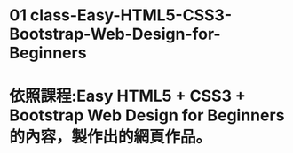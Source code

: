 # 01 class-Easy-HTML5-CSS3-Bootstrap-Web-Design-for-Beginners
# 依照課程:Easy HTML5 + CSS3 + Bootstrap Web Design for Beginners的內容，製作出的網頁作品。
